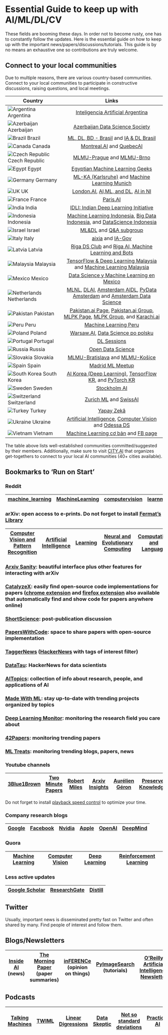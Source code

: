 # Essential Guide to keep up with AI/ML/DL/CV

These fields are booming these days. In order not to become rusty, one has to constantly follow the updates. Here is the essential guide on how to keep up with the important news/papers/discussions/tutorials. This guide is by no means an exhaustive one so contributions are truly welcome.

## Connect to your local communities

Due to multiple reasons, there are various country-based communities. Connect to your local communities to participate in constructive discussions, raising questions, and local meetings. 

| Country        | Links         | 
| -------------  |:-------------:|
| ![](https://raw.githubusercontent.com/yusufshakeel/mysql-country-with-flag/master/flags/ar.png "Argentina") Argentina    | [Inteligencia Artificial Argentina](http://iaar.site/index.html) |
| ![](https://raw.githubusercontent.com/yusufshakeel/mysql-country-with-flag/master/flags/az.png "Azerbaijan") Azerbaijan    | [Azerbaijan Data Science Society](https://www.facebook.com/azedatasciencesociety/) |
| ![](https://raw.githubusercontent.com/yusufshakeel/mysql-country-with-flag/master/flags/br.png "Brazil") Brazil        | [ML, DL, BD - Brasil](https://www.facebook.com/machinelearningdeeplearningbrasil/) and [IA & DL Brasil](https://www.facebook.com/groups/machinedeeplearningbrasil/) |
| ![](https://raw.githubusercontent.com/yusufshakeel/mysql-country-with-flag/master/flags/ca.png "Canada") Canada        | [Montreal.AI](https://www.facebook.com/groups/MontrealAI/) and [QuebecAI](https://www.facebook.com/groups/QuebecAI/) |
| ![](https://raw.githubusercontent.com/yusufshakeel/mysql-country-with-flag/master/flags/cz.png "Czech Republic") Czech Republic        | [MLMU-Prague](https://www.meetup.com/Prague-Machine-Learning/) and [MLMU-Brno](https://www.meetup.com/Machine-Learning-Meetup-Brno/) |
| ![](https://raw.githubusercontent.com/yusufshakeel/mysql-country-with-flag/master/flags/eg.png "Egypt") Egypt        | [Egyptian Machine Learning Geeks](https://www.facebook.com/groups/100995330409457/about/) |
| ![](https://raw.githubusercontent.com/yusufshakeel/mysql-country-with-flag/master/flags/de.png "Germany") Germany        | [ML-KA (Karlsruhe)](http://ml-ka.de/) and [Machine Learning Munich](https://www.meetup.com/Machine-Learning-Munich/) |
| ![](https://raw.githubusercontent.com/yusufshakeel/mysql-country-with-flag/master/flags/gb.png "UK") UK       | [London.AI](https://www.london.ai/), [AI,ML, and DL](https://www.facebook.com/groups/199938307171587/about/), [AI in NI](https://www.meetup.com/Artificial-Intelligence-Northern-Ireland/) |
| ![](https://raw.githubusercontent.com/yusufshakeel/mysql-country-with-flag/master/flags/fr.png "France") France | [Paris.AI](https://www.paris.ai/) |
| ![](https://raw.githubusercontent.com/yusufshakeel/mysql-country-with-flag/master/flags/in.png "India") India          | [IDLI: Indian Deep Learning Initiative](https://www.facebook.com/groups/idliai/) |
| ![](https://raw.githubusercontent.com/yusufshakeel/mysql-country-with-flag/master/flags/id.png "Indonesia") Indonesia | [Machine Learning Indonesia](https://t.me/machinelearningid), [Big Data Indonesia](https://t.me/bigdataID), and [DataScience Indonesia](https://datascience.or.id/) |
| ![](https://raw.githubusercontent.com/yusufshakeel/mysql-country-with-flag/master/flags/il.png "Israel") Israel          | [ML&DL](https://www.facebook.com/groups/543283492502370/about/) and [Q&A subgroup](https://www.facebook.com/groups/999449923520287/) |
| ![](https://raw.githubusercontent.com/yusufshakeel/mysql-country-with-flag/master/flags/it.png "Italy") Italy          | [aixia](https://aixia.it/en/informazioni/eurai/) and [IA-Gov](https://ia.italia.it/) |
| ![](https://raw.githubusercontent.com/yusufshakeel/mysql-country-with-flag/master/flags/lv.png "Latvia") Latvia          | [Riga DS Club](https://rigadsclub.com/join-us) and [Riga AI, Machine Learning and Bots](https://www.meetup.com/Riga-AI-Machine-Learning-and-Bots/) |
| ![](https://raw.githubusercontent.com/yusufshakeel/mysql-country-with-flag/master/flags/my.png "Malaysia") Malaysia          | [TensorFlow & Deep Learning Malaysia](https://www.facebook.com/groups/TensorFlowMY/) and [Machine Learning Malaysia](https://www.facebook.com/groups/621075651398179/) |
| ![](https://raw.githubusercontent.com/yusufshakeel/mysql-country-with-flag/master/flags/mx.png "Mexico") Mexico          | [Data Science y Machine Learning en Mexico](https://www.facebook.com/DSMLMexico/) |
| ![](https://raw.githubusercontent.com/yusufshakeel/mysql-country-with-flag/master/flags/nl.png "Netherlands") Netherlands | [MLNL](https://www.meetup.com/Machine-Learning-Netherlands/), [DLAI](https://www.meetup.com/Deep-Learning-AI/), [Amsterdam AIDL](https://www.meetup.com/Amsterdam-Artificial-Intelligence-Deep-Learning/), [PyData Amsterdam](https://www.meetup.com/PyData-NL/) and [Amsterdam Data Science](https://amsterdamdatascience.nl/) |
| ![](https://raw.githubusercontent.com/yusufshakeel/mysql-country-with-flag/master/flags/pk.png "Pakistan") Pakistan          | [Pakistan.ai Page](https://www.facebook.com/PakistandotAI/), [Pakistan.ai Group](https://www.facebook.com/groups/1045006612234229/about/), [MLPK Page](https://www.facebook.com/MLPKMag/), [MLPK Group](https://www.facebook.com/groups/MLPakistan/about/), and [Karachi.ai](https://karachi.city.ai/) |
| ![](https://raw.githubusercontent.com/yusufshakeel/mysql-country-with-flag/master/flags/pe.png "Peru") Peru          | [Machine Learning Peru](https://www.facebook.com/machinelearningperu/) |
| ![](https://raw.githubusercontent.com/yusufshakeel/mysql-country-with-flag/master/flags/pl.png "Poland") Poland          |  [Warsaw.AI](https://warsaw.ai/), [Data Science po polsku](https://www.facebook.com/datasciencepopolsku/) |
| ![](https://raw.githubusercontent.com/yusufshakeel/mysql-country-with-flag/master/flags/pt.png "Portugal") Portugal     |  [DL Sessions](https://www.meetup.com/Deep-Learning-Sessions-Lisboa/) |
| ![](https://raw.githubusercontent.com/yusufshakeel/mysql-country-with-flag/master/flags/ru.png "Russia") Russia          | [Open Data Science](http://ods.ai/) |
| ![](https://raw.githubusercontent.com/yusufshakeel/mysql-country-with-flag/master/flags/sk.png "Slovakia") Slovakia        | [MLMU-Bratislava](https://www.meetup.com/Machine-Learning-Bratislava-Meetup/) and [MLMU-Košice](https://www.meetup.com/Machine-Learning-Meetup-Kosice/) |
| ![](https://raw.githubusercontent.com/yusufshakeel/mysql-country-with-flag/master/flags/es.png "Spain") Spain        | [Madrid ML Meetup](https://www.meetup.com/madrid-machine-learning-meetup/) |
| ![](https://raw.githubusercontent.com/yusufshakeel/mysql-country-with-flag/master/flags/kr.png "South Korea") South Korea    | [AI Korea (Deep Learning)](https://www.facebook.com/groups/AIKoreaOpen/?notif_id=1512311204057714&notif_t=group_r2j_approved), [TensorFlow KR](https://www.facebook.com/groups/TensorFlowKR/?notif_id=1512311529673421&notif_t=group_added_to_group), and [PyTorch KR](https://www.facebook.com/groups/PyTorchKR/?notif_id=1512311546462986&notif_t=group_added_to_group&ref=notif)      |
| ![](https://raw.githubusercontent.com/yusufshakeel/mysql-country-with-flag/master/flags/se.png "Sweden") Sweden | [Stockholm AI](http://stockholm.ai/) |
| ![](https://raw.githubusercontent.com/yusufshakeel/mysql-country-with-flag/master/flags/ch.png "Switzerland") Switzerland | [Zurich ML](https://www.meetup.com/Zurich-Machine-Learning/) and [SwissAI](https://www.meetup.com/SwissAI/) |
| ![](https://raw.githubusercontent.com/yusufshakeel/mysql-country-with-flag/master/flags/tr.png "Turkey") Turkey | [Yapay Zekâ](https://yapayzeka.ai/) |
| ![](https://raw.githubusercontent.com/yusufshakeel/mysql-country-with-flag/master/flags/ua.png "Ukraine") Ukraine        | [Artificial Intelligence](https://www.facebook.com/groups/1528224447431465/), [Computer Vision](https://www.facebook.com/groups/UkrCompVisionAlliance/) and [Odessa DS](https://www.facebook.com/groups/OdessaDataScience/)|
| ![](https://raw.githubusercontent.com/yusufshakeel/mysql-country-with-flag/master/flags/vn.png "Vietnam") Vietnam | [Machine Learning cơ bản](https://machinelearningcoban.com/) and [FB page](https://www.facebook.com/machinelearningbasicvn/)

The table above lists well-established communities committed/suggested by their members. Additionally, make sure to visit [CITY.AI](https://city.ai/) that organizes get-togethers to connect to your local AI communities (40+ cities available).

## Bookmarks to ‘Run on Start’

### Reddit
| [machine_learning](https://www.reddit.com/user/techrat_reddit/m/machine_learning/)       | [MachineLearning](https://www.reddit.com/r/MachineLearning/)        | [computervision](https://www.reddit.com/r/computervision/)  | [learnmachinelearning](https://www.reddit.com/r/learnmachinelearning/) |
| :-------------:  | :-------------: | :-------------: | :-------------: |

### arXiv: open access to e-prints. Do not forget to install [Fermat’s Library](http://fermatslibrary.com/librarian)
| [Computer Vision and Pattern Recognition](https://arxiv.org/list/cs.CV/recent) | [Artificial Intelligence](https://arxiv.org/list/cs.AI/recent) | [Learning](https://arxiv.org/list/cs.LG/recent)  | [Neural and Evolutionary Computing](https://arxiv.org/list/cs.NE/recent) | [Computation and Language](https://arxiv.org/list/cs.CL/recent) | [Machine Learning](https://arxiv.org/list/stat.ML/recent) |
|:---:|:---:|:----:|:---:| :---:| :---:| 

### [Arxiv Sanity](http://www.arxiv-sanity.com/): beautiful interface plus other features for interacting with arXiv

### [CatalyzeX](https://www.catalyzex.com): easily find open-source code implementations for papers ([chrome extension](https://chrome.google.com/webstore/detail/aiml-papers-with-code-eve/aikkeehnlfpamidigaffhfmgbkdeheil) and [firefox extension](https://addons.mozilla.org/en-US/firefox/addon/code-finder-catalyzex/) also available that automatically find and show code for papers anywhere online)

### [ShortScience](http://www.shortscience.org/): post-publication discussion

### [PapersWithCode](https://paperswithcode.com): space to share papers with open-source implementation

### [TaggerNews](http://www.taggernews.com/) ([HackerNews](https://news.ycombinator.com/news) with tags of interest filter) 

### [DataTau](https://datatau.net/): HackerNews for data scientists

### [AITopics](https://aitopics.org/search): collection of info about research, people, and applications of AI

### [Made With ML](https://madewithml.com/): stay up-to-date with trending projects organized by topics

### [Deep Learning Monitor](https://deeplearn.org/): monitoring the research field you care about

### [42Papers](https://42papers.com/): monitoring trending papers

### [ML Treats](https://www.ml-treats.com/blogs/): monitoring trending blogs, papers, news

### Youtube channels
| [3Blue1Brown](https://www.youtube.com/channel/UCYO_jab_esuFRV4b17AJtAw)      | [Two Minute Papers](https://www.youtube.com/channel/UCbfYPyITQ-7l4upoX8nvctg)        | [Robert Miles](https://www.youtube.com/channel/UCLB7AzTwc6VFZrBsO2ucBMg)  | [Arxiv Insights](https://www.youtube.com/channel/UCNIkB2IeJ-6AmZv7bQ1oBYg) | [Aurélien Géron](https://www.youtube.com/channel/UCCvGd1WBMpFQ_vtC89VF2qA) | [Preserve Knowledge](https://www.youtube.com/user/Charleshche/featured) | [Lex Fridman](https://www.youtube.com/user/lexfridman/featured) | [Yannic Kilcher](https://www.youtube.com/channel/UCZHmQk67mSJgfCCTn7xBfew/featured) | [Leo Isikdogan](https://www.youtube.com/channel/UC-YAxUbpa1hvRyfJBKFNcJA/featured) | [Amii Intelligence](https://www.youtube.com/channel/UCxxisInVr7upxv1yUhSgdBA/featured) | [Simons Institute](https://www.youtube.com/user/SimonsInstitute/featured) | [CodeEmporium](https://www.youtube.com/channel/UC5_6ZD6s8klmMu9TXEB_1IA/featured) | [Henry AI Labs](https://www.youtube.com/channel/UCHB9VepY6kYvZjj0Bgxnpbw/videos) | [StatQuest](https://www.youtube.com/user/joshstarmer) | [bycloud](https://www.youtube.com/c/bycloudAI/videos) | [What's AI](https://www.youtube.com/channel/UCUzGQrN-lyyc0BWTYoJM_Sg) | [The AI Epiphany](https://www.youtube.com/c/TheAIEpiphany/) | [AI Coffee Break](https://www.youtube.com/c/AICoffeeBreak) |
| :-------------:  | :-------------: | :-------------: | :-------------: | :-------------: | :-------------: | :-------------: | :-------------: | :-------------: | :-------------: | :-------------: | :-------------: | :-------------: | :-------------: | :-------------: | :-------------: | :-------------: | :-------------: | 

Do not forget to install [playback speed control](https://chrome.google.com/webstore/detail/youtube-playback-speed-co/hdannnflhlmdablckfkjpleikpphncik) to optimize your time.

### Company research blogs
| [Google](https://research.googleblog.com/)      | [Facebook](https://research.fb.com/blog/)        | [Nvidia](https://blogs.nvidia.com/blog/category/deep-learning/)  | [Apple](https://machinelearning.apple.com/) |  [OpenAI](https://openai.com/blog/)  | [DeepMind](https://deepmind.com/blog)  |
| :-------------:  | :-------------: | :-------------: | :-------------: | :-------------: | :-------------: |

### Quora
| [Machine Learning](https://www.quora.com/pinned/Machine-Learning)      | [Computer Vision](https://www.quora.com/pinned/Computer-Vision)        | [Deep Learning](https://www.quora.com/pinned/Deep-Learning)  | [Reinforcement Learning](https://www.quora.com/pinned/Reinforcement-Learning) |
| :-------------:  | :-------------: | :-------------: | :-------------: |

### Less active updates
| [Google Scholar](https://scholar.google.com/)      | [ResearchGate](https://www.researchgate.net/)        | [Distill](https://distill.pub/)  |
| :-------------:  | :-------------: | :-------------: |

## Twitter

Usually, important news is disseminated pretty fast on Twitter and often shared by many. Find people of interest and follow them.


## Blogs/Newsletters
| [Inside AI](https://inside.com/ai) (news)  | [The Morning Paper](https://blog.acolyer.org/) (paper summaries)  | [inFERENCe](http://www.inference.vc/) (opinion on things) | [PyImageSearch](https://pyimagesearch.com) (tutorials) | [O'Reilly Artificial Intelligence Newsletter](http://www.oreilly.com/ai/newsletter.html) | [Import AI](https://us13.campaign-archive.com/home/?u=67bd06787e84d73db24fb0aa5&id=6c9d98ff2c) (news) | [arg min blog](http://www.argmin.net/)  | [Off the Convex Path](http://www.offconvex.org/) (blog) | [The Spectator](http://blog.shakirm.com/) (blog) | [NLP News](https://ruder.io/nlp-news/) | [The Batch](https://www.deeplearning.ai/thebatch/) | [The Gradient](https://thegradient.pub/) | [LyrnAI](https://www.lyrn.ai/) | [Floydhub](https://blog.floydhub.com/) | [AI Weekly Digest](https://www.louisbouchard.ai/newsletter/) | 
| :-------------:  | :-------------: | :-------------: | :-------------: | :-------------: | :-------------: | :-------------: | :-------------: | :-------------: | :-------------: | :-------------: | :-------------: | :-------------: | :-------------: | :-------------: |

## Podcasts
| [Talking Machines](https://www.thetalkingmachines.com/home?context_entity_type=node&context_entity_id=14033)  |  [TWIML](https://twimlai.com/)  | [Linear Digressions](https://open.spotify.com/show/1JdkD0ZoZ52KjwdR0b1WoT?si=Wis8fKtGRqyv0dj7VS7pgQ)  | [Data Skeptic](https://dataskeptic.com/) | [Not so standard deviations](http://nssdeviations.com/) | [Practical AI](https://open.spotify.com/show/1LaCr5TFAgYPK5qHjP3XDp?si=JdT9NRXYSbSkZXwLjuOuTA) | [DeepMind podcast](https://deepmind.com/blog/article/welcome-to-the-deepmind-podcast) | [The AI Podcast(by NVIDIA)](https://blogs.nvidia.com/ai-podcast/) | [AI podcast](https://lexfridman.com/ai/) | [TalkRL](https://www.talkrl.com/) | [Machine Learning Guide](http://ocdevel.com/mlg) | [Casual Inference](https://www.stitcher.com/podcast/amjepi/casual-inference) | [AI2](https://allenai.org/podcasts/podcasts-all.html) | [Learning Machines 101](https://www.learningmachines101.com/) | [NLP Highlights](https://open.spotify.com/show/4tGHzmicSHIVU3ksf5iYv8?si=nVmHVBL0SeCdA4S2ItPlYQ) | [Betancourting Disaster](https://www.patreon.com/betanalpha) | [No BiAS](https://podcasts.apple.com/us/podcast/no-bias/id1473636209) | [Chai Time Data Science](https://chaitimedatascience.com/) | [Brain Inspired](https://braininspired.co/) |
| :-------------:  | :-------------: | :-------------: | :-------------: | :-------------: | :-------------: | :-------------: | :-------------: | :-------------: | :-------------: | :-------------: | :-------------: | :-------------: | :-------------: | :-------------: | :-------------: | :-------------: | :-------------: | :-------------: |
